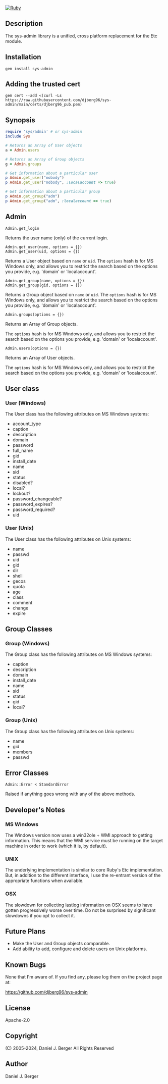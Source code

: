 [![Ruby](https://github.com/djberg96/sys-admin/actions/workflows/ruby.yml/badge.svg)](https://github.com/djberg96/sys-admin/actions/workflows/ruby.yml)

## Description
The sys-admin library is a unified, cross platform replacement for the Etc module.
   
## Installation
`gem install sys-admin`

## Adding the trusted cert
`gem cert --add <(curl -Ls https://raw.githubusercontent.com/djberg96/sys-admin/main/certs/djberg96_pub.pem)`

## Synopsis
```ruby
require 'sys/admin' # or sys-admin
include Sys

# Returns an Array of User objects
a = Admin.users

# Returns an Array of Group objects
g = Admin.groups

# Get information about a particular user
p Admin.get_user("nobody")
p Admin.get_user("nobody", :localaccount => true)

# Get information about a particular group
p Admin.get_group("adm")
p Admin.get_group("adm", :localaccount => true)
```

## Admin
  `Admin.get_login`

Returns the user name (only) of the current login.

```
Admin.get_user(name, options = {})
Admin.get_user(uid, options = {})
```

Returns a User object based on `name` or `uid`. The `options` hash is
for MS Windows only, and allows you to restrict the search based on the
options you provide, e.g. 'domain' or 'localaccount'.
   
```
Admin.get_group(name, options = {})
Admin.get_group(gid, options = {})
```

Returns a Group object based on `name` or `uid`. The `options` hash is
for MS Windows only, and allows you to restrict the search based on the
options you provide, e.g. 'domain' or 'localaccount'.

`Admin.groups(options = {})`

Returns an Array of Group objects.

The `options` hash is for MS Windows only, and allows you to restrict the
search based on the options you provide, e.g. 'domain' or 'localaccount'.

`Admin.users(options = {})`

Returns an Array of User objects.
   
The `options` hash is for MS Windows only, and allows you to restrict the
search based on the options you provide, e.g. 'domain' or 'localaccount'.
   
## User class
### User (Windows)
The User class has the following attributes on MS Windows systems:
	
  * account_type
  * caption
  * description
  * domain
  * password
  * full_name
  * gid
  * install_date
  * name
  * sid
  * status
  * disabled?
  * local?
  * lockout?
  * password_changeable?
  * password_expires?
  * password_required?
  * uid
     
### User (Unix)
The User class has the following attributes on Unix systems:
	
  * name
  * passwd
  * uid
  * gid
  * dir
  * shell
  * gecos
  * quota
  * age
  * class
  * comment
  * change
  * expire

## Group Classes
### Group (Windows)
The Group class has the following attributes on MS Windows systems:
	
  * caption
  * description
  * domain
  * install_date
  * name
  * sid
  * status
  * gid
  * local?
	
### Group (Unix)
The Group class has the following attributes on Unix systems:
	
  * name
  * gid
  * members
  * passwd

## Error Classes
`Admin::Error < StandardError`

Raised if anything goes wrong with any of the above methods.

## Developer's Notes
### MS Windows
The Windows version now uses a win32ole + WMI approach to getting
information.  This means that the WMI service must be running on the
target machine in order to work (which it is, by default).
	
### UNIX
The underlying implementation is similar to core Ruby's Etc implementation.
But, in addition to the different interface, I use the re-entrant version
of the appropriate functions when available.

### OSX
The slowdown for collecting lastlog information on OSX seems to have gotten
progressively worse over time. Do not be surprised by significant slowdowns
if you opt to collect it.

## Future Plans
* Make the User and Group objects comparable.
* Add ability to add, configure and delete users on Unix platforms.

## Known Bugs
None that I'm aware of. If you find any, please log them on the project page at:

  https://github.com/djberg96/sys-admin

## License
Apache-2.0

## Copyright
(C) 2005-2024, Daniel J. Berger
All Rights Reserved

## Author
Daniel J. Berger
